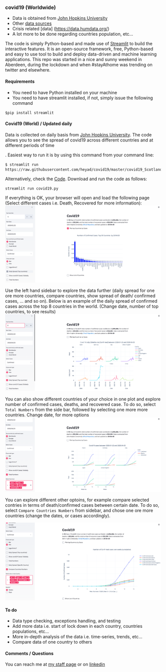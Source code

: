 ### covid19 (Worldwide) 

* Data is obtained from [John Hopkins University](https://github.com/CSSEGISandData/COVID-19)
* Other [data sources](https://data.humdata.org/dataset?ext_quickcharts=1)
* Crisis related [data] (https://data.humdata.org/)
* A lot more to be done regarding countries population, etc...

The code is simply Python-based and made use of [Streamlit](https://www.streamlit.io/) to build the interactive features. It is an open-source framework, free, Python-based and easy to use tool to build and deploy data-driven and machine learning applications. This repo was started in a nice and sunny weekend in Aberdeen, during the lockdown and when #stayAthome was trending on twitter and elsewhere. 

#### Requirements 


* You need to have Python installed on your machine 
* You need to have streamlit installed, if not, simply issue the following command  

```
$pip install streamlit
```

#### Covid19 (World) / Updated daily

Data is collected on daily basis from [John Hopkins University](https://github.com/CSSEGISandData/COVID-19). The code allows you to see the spread of covid19 across different countries and at different periods of time

. Easiest way to run it is by using this command from your command line:
```
$ streamlit run https://raw.githubusercontent.com/heyad/covid19/master/covid19_Scotland/Scotland_Covi19.py
```

Alternatively, check the [Code](covid19.py). Download and run the code as follows: 

```
streamlit run covid19.py 
```


If everything is OK,  your browser will open and load the following page (Select different cases i.e. Death, Recovered for more information): 
![png](Fig/intro.png)

Use the left hand sidebar to explore the data further (daily spread for one ore more countries, compare countries, show spread of death/ confirmed cases, ... and so on). Below is an example of the daily spread of confirmed cases across the top 8 countries in the world. (Change date, number of top countries, to see results)
![png](Fig/top_conf.png)

You can also show different countries of your choice in one plot and explore number of confirmed cases, deaths, and recovered case. To do so, select `Total Numbers` from the side bar, followed by selecting one more more countries. Change date, for more options 
![png](Fig/top_conf_all.png)


You can explore different other optoins, for example compare selected contries in terms of death/confirmed cases between certain date. To do so, select `Compare Countries Numbers` from sidebar, and chose one ore more countries (change the dates, or cases accordingly). 

![png](Fig/compare_top.png)

#### To do  

* Data type checking, exceptions handling, and testing 
* Add more data i.e. start of lock down in each country, countries populations, etc...
* More in-depth analysis of the data i.e. time-series, trends, etc...
* Compare data of one country to others 



#### Comments / Questions 

You can reach me at [my staff page](https://www3.rgu.ac.uk/dmstaff/elyan-eyad) or on [linkedin](http://www.linkedin.com/in/elyan )

